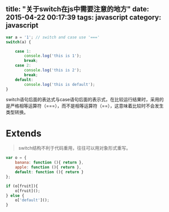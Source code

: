 title: "关于switch在js中需要注意的地方"
date: 2015-04-22 00:17:39
tags: javascript
category: javascript
---

```javascript
var a = '1'; // switch and case use '==='
switch(a) {

	case 1:
		console.log('this is 1');
		break;
	case 2:
		console.log('this is 2');
		break;
	default:
		console.log('this is default');
}
```

switch语句后面的表达式与case语句后面的表示式，在比较运行结果时，采用的是严格相等运算符（===），而不是相等运算符（==），这意味着比较时不会发生类型转换。

Extends
===========

> switch结构不利于代码重用，往往可以用对象形式重写。

```javascript
var o = {
    banana: function (){ return },
    apple: function (){ return },
    default: function (){ return }
};

if (o[fruit]){
    o[fruit]();
} else {
    o['default']();
}
```